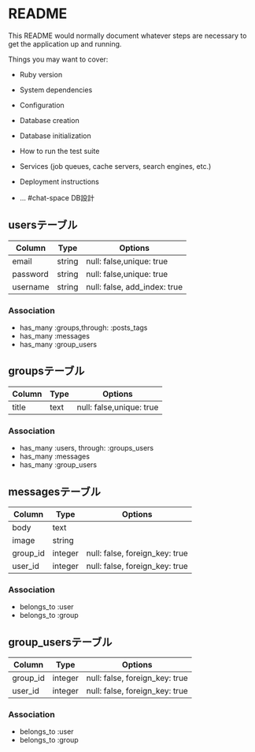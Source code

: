 # README

This README would normally document whatever steps are necessary to get the
application up and running.

Things you may want to cover:

* Ruby version

* System dependencies

* Configuration

* Database creation

* Database initialization

* How to run the test suite

* Services (job queues, cache servers, search engines, etc.)

* Deployment instructions

* ...
#chat-space DB設計
## usersテーブル
|Column|Type|Options|
|------|----|-------|
|email|string|null: false,unique: true
|password|string|null: false,unique: true
|username|string|null: false, add_index: true
### Association
- has_many :groups,through:  :posts_tags
- has_many :messages
- has_many :group_users

## groupsテーブル
|Column|Type|Options|
|------|----|-------|
|title|text|null: false,unique: true
### Association
- has_many :users, through:  :groups_users
- has_many :messages
- has_many :group_users

## messagesテーブル
|Column|Type|Options|
|------|----|-------|
|body|text||
|image|string||
|group_id|integer|null: false, foreign_key: true|
|user_id|integer|null: false, foreign_key: true|
### Association
- belongs_to :user
- belongs_to :group

## group_usersテーブル
|Column|Type|Options|
|------|----|-------|
|group_id|integer|null: false, foreign_key: true|
|user_id|integer|null: false, foreign_key: true|
### Association
- belongs_to :user
- belongs_to :group